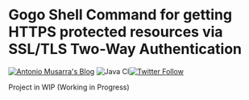 # Gogo Shell Command for getting HTTPS protected resources via SSL/TLS Two-Way Authentication 
[![Antonio Musarra's Blog](https://img.shields.io/badge/maintainer-Antonio_Musarra's_Blog-purple.svg?colorB=6e60cc)](https://www.dontesta.it)
![Java CI](https://github.com/amusarra/gogo-shell-tls-mutual-sample/workflows/Java%20CI/badge.svg?branch=develop)[![Twitter Follow](https://img.shields.io/twitter/follow/antonio_musarra.svg?style=social&label=%40antonio_musarra%20on%20Twitter&style=plastic)](https://twitter.com/antonio_musarra)

Project in WIP (Working in Progress)